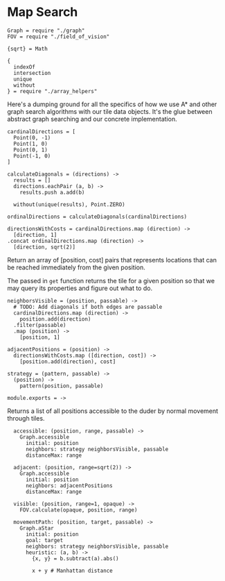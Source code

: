 Map Search
==========

    Graph = require "./graph"
    FOV = require "./field_of_vision"

    {sqrt} = Math

    {
      indexOf
      intersection
      unique
      without
    } = require "./array_helpers"

Here's a dumping ground for all the specifics of how we use A* and other graph
search algorithms with our tile data objects. It's the glue between
abstract graph searching and our concrete implementation.

    cardinalDirections = [
      Point(0, -1)
      Point(1, 0)
      Point(0, 1)
      Point(-1, 0)
    ]

    calculateDiagonals = (directions) ->
      results = []
      directions.eachPair (a, b) ->
        results.push a.add(b)

      without(unique(results), Point.ZERO)

    ordinalDirections = calculateDiagonals(cardinalDirections)

    directionsWithCosts = cardinalDirections.map (direction) ->
      [direction, 1]
    .concat ordinalDirections.map (direction) ->
      [direction, sqrt(2)]

Return an array of [position, cost] pairs that represents locations that can
be reached immediately from the given position.

The passed in `get` function returns the tile for a given position so that we
may query its properties and figure out what to do.

    neighborsVisible = (position, passable) ->
      # TODO: Add diagonals if both edges are passable
      cardinalDirections.map (direction) ->
        position.add(direction)
      .filter(passable)
      .map (position) ->
        [position, 1]

    adjacentPositions = (position) ->
      directionsWithCosts.map ([direction, cost]) ->
        [position.add(direction), cost]

    strategy = (pattern, passable) ->
      (position) ->
        pattern(position, passable)

    module.exports = ->

Returns a list of all positions accessible to the duder by normal movement
through tiles.

      accessible: (position, range, passable) ->
        Graph.accessible
          initial: position
          neighbors: strategy neighborsVisible, passable
          distanceMax: range

      adjacent: (position, range=sqrt(2)) ->
        Graph.accessible
          initial: position
          neighbors: adjacentPositions
          distanceMax: range

      visible: (position, range=1, opaque) ->
        FOV.calculate(opaque, position, range)

      movementPath: (position, target, passable) ->
        Graph.aStar
          initial: position
          goal: target
          neighbors: strategy neighborsVisible, passable
          heuristic: (a, b) ->
            {x, y} = b.subtract(a).abs()

            x + y # Manhattan distance
